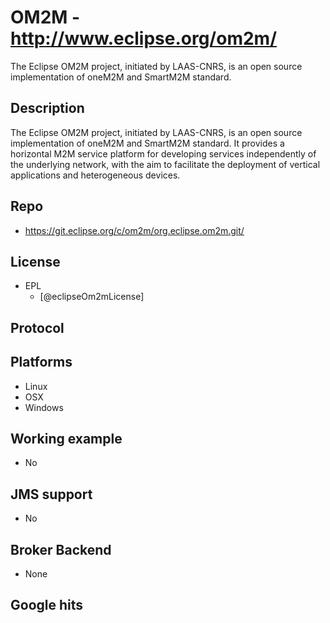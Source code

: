# OM2M - http://www.eclipse.org/om2m/
The Eclipse OM2M project, initiated by LAAS-CNRS, is an open source implementation of oneM2M and SmartM2M standard.


## Description
The Eclipse OM2M project, initiated by LAAS-CNRS, is an open source implementation of oneM2M and SmartM2M standard. It provides a horizontal M2M service platform for developing services independently of the underlying network, with the aim to facilitate the deployment of vertical applications and heterogeneous devices.


## Repo
- https://git.eclipse.org/c/om2m/org.eclipse.om2m.git/


## License
- EPL
    - [@eclipseOm2mLicense]


## Protocol


## Platforms
- Linux
- OSX
- Windows


## Working example
- No


## JMS support
- No


## Broker Backend
- None


## Google hits
